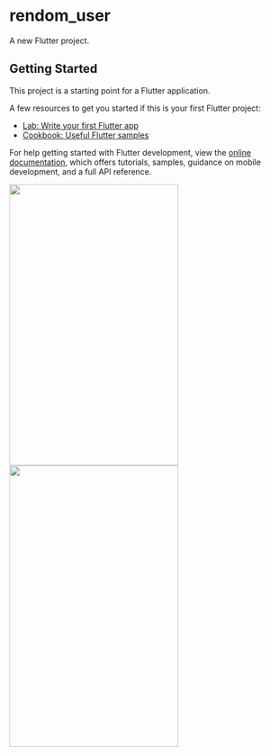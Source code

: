 # rendom_user

A new Flutter project.

## Getting Started

This project is a starting point for a Flutter application.

A few resources to get you started if this is your first Flutter project:

- [Lab: Write your first Flutter app](https://docs.flutter.dev/get-started/codelab)
- [Cookbook: Useful Flutter samples](https://docs.flutter.dev/cookbook)

For help getting started with Flutter development, view the
[online documentation](https://docs.flutter.dev/), which offers tutorials,
samples, guidance on mobile development, and a full API reference.

<img src="https://github.com/userkrunal/rendom_user/assets/120082312/cd9f87d2-7258-437f-92dd-7af9934a47fc" width="300" height="500">

<img src="https://github.com/userkrunal/rendom_user/assets/120082312/2195617a-435f-4c22-9f6b-8cf58cfc53b2" width="300" height="500">
